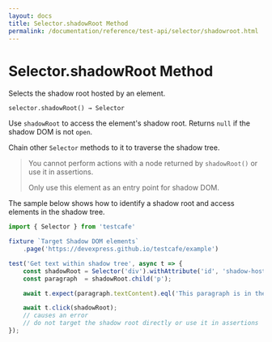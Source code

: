 ```yaml
---
layout: docs
title: Selector.shadowRoot Method
permalink: /documentation/reference/test-api/selector/shadowroot.html
---
```

# Selector.shadowRoot Method

Selects the shadow root hosted by an element.

```text
selector.shadowRoot() → Selector
```

Use `shadowRoot` to access the element's shadow root. Returns `null` if the shadow DOM is not `open`.

Chain other `Selector` methods to it to traverse the shadow tree.

> You cannot perform actions with a node returned by `shadowRoot()` or use it in assertions.
>
> Only use this element as an entry point for shadow DOM.

The sample below shows how to identify a shadow root and access elements in the shadow tree.

```js
import { Selector } from 'testcafe'

fixture `Target Shadow DOM elements`
    .page('https://devexpress.github.io/testcafe/example')

test('Get text within shadow tree', async t => {
    const shadowRoot = Selector('div').withAttribute('id', 'shadow-host').shadowRoot();
    const paragraph  = shadowRoot.child('p');

    await t.expect(paragraph.textContent).eql('This paragraph is in the shadow tree');

    await t.click(shadowRoot);
    // causes an error
    // do not target the shadow root directly or use it in assertions
});
```
